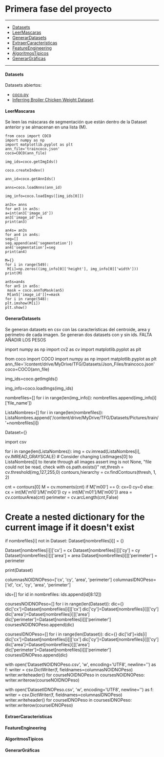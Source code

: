 # Primera fase del proyecto

---

- [Datasets](#Datasets)
- [LeerMascaras](#LeerMascaras)
- [GenerarDatasets](#GenerarDatasets)
- [ExtraerCaracterísticas](#ExtraerCaracterísticas)
- [FeatureEngineering](#FeatureEngineering)
- [AlgoritmosTípicos](#AlgoritmosTípicos)
- [GenerarGráficas](#GenerarGráficas)

---

#### Datasets

Datasets abiertos:

- [coco.py](https://github.com/cocodataset/cocoapi/tree/master/PythonAPI/pycocotools)
- [Inferring Broiler Chicken Weight Dataset](https://www.kaggle.com/datasets/lucasheilbuthh/inferring-broiler-chicken-weight).

#### LeerMascaras

Se leen las máscaras de segmentación que están dentro de la Dataset anterior y se almacenan en una lista (M). 

```console
from coco import COCO
import numpy as np
import matplotlib.pyplot as plt
ann_file='traincoco.json'
coco=COCO(ann_file)
```
```console
img_ids=coco.getImgIds()

coco.createIndex()

ann_id=coco.getAnnIds()

anns=coco.loadAnns(ann_id)

img_info=coco.loadImgs([img_ids[0]])
```

```console
an3s= anns
for an3 in an3s:
a=int(an3['image_id'])
an3['image_id']=a
print(an3)
```
```console
an4s= an3s
for an4 in an4s:
seg=[]
seg.append(an4['segmentation'])
an4['segmentation']=seg
print(an4)
```
```console
M={}
for i in range(549):
 M[i]=np.zeros((img_info[0]['height'], img_info[0]['width']))
print(M)
```
```console
an5s=an4s
for an5 in an5s:
 mask = coco.annToMask(an5)
 M[an5['image_id']]+=mask
for i in range(548):
plt.imshow(M[i])
plt.show()
```

#### GenerarDatasets

Se generan datasets en csv con las características del centroide, area y perímetro de cada imagen. Se generan dos datasets con y sin ids. FALTA AÑADIR LOS PESOS

import numpy as np
import cv2 as cv
import matplotlib.pyplot as plt

from coco import COCO
import numpy as np
import matplotlib.pyplot as plt
ann_file='/content/drive/MyDrive/TFG/Datasets/Json_Files/traincoco.json'
coco=COCO(ann_file)

img_ids=coco.getImgIds()

img_info=coco.loadImgs(img_ids)

nombrefiles=[]
for i in range(len(img_info)):
 nombrefiles.append(img_info[i]['file_name'])

ListaNombres=[]
for i in range(len(nombrefiles)):
 ListaNombres.append('/content/drive/MyDrive/TFG/Datasets/Pictures/train/'+nombrefiles[i])

Dataset={}

import csv

for i in range(len(ListaNombres)):
 img = cv.imread(ListaNombres[i], cv.IMREAD_GRAYSCALE) # Consider changing ListImages[0] to ListaNombres[i] to iterate through all images
 assert img is not None, "file could not be read, check with os.path.exists()"
 ret,thresh = cv.threshold(img,127,255,0)
 contours,hierarchy = cv.findContours(thresh, 1, 2)


 cnt = contours[0]
 M = cv.moments(cnt)
 if M['m00'] == 0:
   cx=0
   cy=0
 else:
   cx = int(M['m10']/M['m00'])
   cy = int(M['m01']/M['m00'])
 area = cv.contourArea(cnt)
 perimeter = cv.arcLength(cnt,False)


 # Create a nested dictionary for the current image if it doesn't exist
 if nombrefiles[i] not in Dataset:
   Dataset[nombrefiles[i]] = {}


 Dataset[nombrefiles[i]]['cx'] = cx
 Dataset[nombrefiles[i]]['cy'] = cy
 Dataset[nombrefiles[i]]['area'] = area
 Dataset[nombrefiles[i]]['perimeter'] = perimeter

print(Dataset)

columnasNOIDNOPeso=['cx', 'cy', 'area', 'perimeter']
columnasIDNOPeso=['id', 'cx', 'cy', 'area', 'perimeter']

ids=[]
for id in nombrefiles:
 ids.append(id[8:12])

coursesNOIDNOPeso=[]
for i in range(len(Dataset)):
 dic={}
 dic['cx']=Dataset[nombrefiles[i]]['cx']
 dic['cy']=Dataset[nombrefiles[i]]['cy']
 dic['area']=Dataset[nombrefiles[i]]['area']
 dic['perimeter']=Dataset[nombrefiles[i]]['perimeter']
 coursesNOIDNOPeso.append(dic)

coursesIDNOPeso=[]
for i  in range(len(Dataset)):
 dic={}
 dic['id']=ids[i]
 dic['cx']=Dataset[nombrefiles[i]]['cx']
 dic['cy']=Dataset[nombrefiles[i]]['cy']
 dic['area']=Dataset[nombrefiles[i]]['area']
 dic['perimeter']=Dataset[nombrefiles[i]]['perimeter']
 coursesIDNOPeso.append(dic)


with open('DatasetNOIDNOPeso.csv', 'w', encoding='UTF8', newline='') as f:
   writer = csv.DictWriter(f, fieldnames=columnasNOIDNOPeso)
   writer.writeheader()
   for courseNOIDNOPeso in coursesNOIDNOPeso:
       writer.writerow(courseNOIDNOPeso)


with open('DatasetIDNOPeso.csv', 'w', encoding='UTF8', newline='') as f:
   writer = csv.DictWriter(f, fieldnames=columnasIDNOPeso)
   writer.writeheader()
   for courseIDNOPeso in coursesIDNOPeso:
       writer.writerow(courseIDNOPeso)



#### ExtraerCaracterísticas

#### FeatureEngineering

#### AlgoritmosTípicos

#### GenerarGráficas
